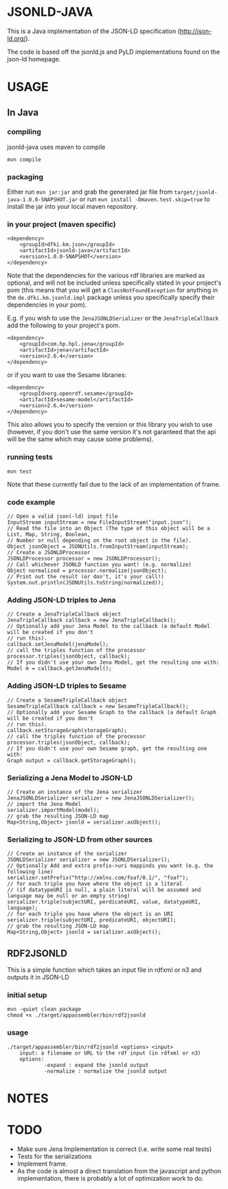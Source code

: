 JSONLD-JAVA
===========

This is a Java implementation of the JSON-LD specification (http://json-ld.org/).

The code is based off the jsonld.js and PyLD implementations found on the json-ld homepage.

USAGE
=====

In Java
-------

### compiling

jsonld-java uses maven to compile

    mvn compile

### packaging

Either run `mvn jar:jar` and grab the generated jar file from `target/jsonld-java-1.0.0-SNAPSHOT.jar` or run `mvn install -Dmaven.test.skip=true` to install the jar into your local maven repository.

### in your project (maven specific)

    <dependency>
        <groupId>dfki.km.json</groupId>
        <artifactId>jsonld-java</artifactId>
        <version>1.0.0-SNAPSHOT</version>
    </dependency>

Note that the dependencies for the various rdf libraries are marked as optional, and will not be included unless specifically stated in your project's pom (this means that you will get a `ClassNotFoundException` for anything in the `de.dfki.km.jsonld.impl` package unless you specifically specify their dependencies in your pom).

E.g. if you wish to use the `JenaJSONLDSerializer` or the `JenaTripleCallback` add the following to your project's pom.

    <dependency>
        <groupId>com.hp.hpl.jena</groupId>
		<artifactId>jena</artifactId>
        <version>2.6.4</version>
    </dependency>

or if you want to use the Sesame libraries:

    <dependency>
        <groupId>org.openrdf.sesame</groupId>
		<artifactId>sesame-model</artifactId>
		<version>2.6.4</version>
    </dependency>

This also allows you to specify the version or this library you wish to use (however, if you don't use the same version it's not garanteed that the api will be the same which may cause some problems).

### running tests

    mvn test

Note that these currently fail due to the lack of an implementation of frame.

### code example

    // Open a valid json(-ld) input file
    InputStream inputStream = new FileInputStream("input.json");
    // Read the file into an Object (The type of this object will be a List, Map, String, Boolean,
    // Number or null depending on the root object in the file).
    Object jsonObject = JSONUtils.fromInputStream(inputStream);
    // Create a JSONLDProcessor
    JSONLDProcessor processor = new JSONLDProcessor();
    // Call whichever JSONLD function you want! (e.g. normalize)
    Object normalized = processor.normalize(jsonObject);
    // Print out the result (or don't, it's your call!)
    System.out.println(JSONUtils.toString(normalized));

### Adding JSON-LD triples to Jena

    // Create a JenaTripleCallback object
    JenaTripleCallback callback = new JenaTripleCallback();
    // Optionally add your Jena Model to the callback (a default Model will be created if you don't
    // run this).
    callback.setJenaModel(jenaModel);
    // call the triples function of the processor
    processor.triples(jsonObject, callback);
    // If you didn't use your own Jena Model, get the resulting one with:
    Model m = callback.getJenaModel();

### Adding JSON-LD triples to Sesame

    // Create a SesameTripleCallback object
    SesameTripleCallback callback = new SesameTripleCallback();
    // Optionally add your Sesame Graph to the callback (a default Graph will be created if you don't
    // run this).
    callback.setStorageGraph(storageGraph);
    // call the triples function of the processor
    processor.triples(jsonObject, callback);
    // If you didn't use your own Sesame graph, get the resulting one with:
    Graph output = callback.getStorageGraph();

### Serializing a Jena Model to JSON-LD

    // Create an instance of the Jena serializer
    JenaJSONLDSerializer serializer = new JenaJSONLDSerializer();
    // import the Jena Model
    serializer.importModel(model);
    // grab the resulting JSON-LD map
    Map<String,Object> jsonld = serializer.asObject();

### Serializing to JSON-LD from other sources

    // Create an instance of the serializer
    JSONLDSerializer serializer = new JSONLDSerializer();
    // Optionally Add and extra prefix->uri mappinds you want (e.g. the following line)
    serializer.setPrefix("http://xmlns.com/foaf/0.1/", "foaf");
    // for each triple you have where the object is a literal
    // (if datatypeURI is null, a plain literal will be assumed and language may be null or an empty string)
    serializer.triple(subjectURI, perdicateURI, value, datatypeURI, language);
    // for each triple you have where the object is an URI
    serializer.triple(subjectURI, predicateURI, objectURI);
    // grab the resulting JSON-LD map
    Map<String,Object> jsonld = serializer.asObject();

RDF2JSONLD
----------

This is a simple function which takes an input file in rdfxml or n3 and outputs it in JSON-LD

### initial setup

	mvn -quiet clean package
    chmod +x ./target/appassembler/bin/rdf2jsonld

### usage

    ./target/appassembler/bin/rdf2jsonld <options> <input>
        input: a filename or URL to the rdf input (in rdfxml or n3)
        options:
                -expand : expand the jsonld output
                -normalize : normalize the jsonld output

NOTES
=====


TODO
====

*   Make sure Jena Implementation is correct (i.e. write some real tests)
*   Tests for the serializations
*   Implement frame.
*   As the code is almost a direct translation from the javascript and python implementation, there is probably a lot of optimization work to do.